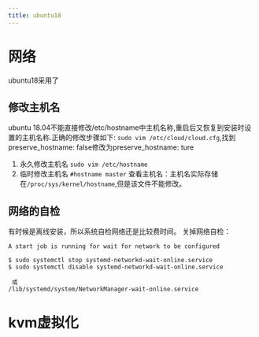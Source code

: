 ```yaml
---
title: ubuntu18
---
```

# 网络
ubuntu18采用了
## 修改主机名
ubuntu 18.04不能直接修改/etc/hostname中主机名称,重启后又恢复到安装时设置的主机名称.正确的修改步骤如下:
`sudo vim /etc/cloud/cloud.cfg`,找到preserve_hostname: false修改为preserve_hostname: ture
1. 永久修改主机名
`sudo vim /etc/hostname`
2. 临时修改主机名
`#hostname master`
查看主机名：主机名实际存储在`/proc/sys/kernel/hostname`,但是该文件不能修改。
## 网络的自检
有时候是离线安装，所以系统自检网络还是比较费时间。
关掉网络自检：
```shell
A start job is running for wait for network to be configured  
 
$ sudo systemctl stop systemd-networkd-wait-online.service
$ sudo systemctl disable systemd-networkd-wait-online.service

 或
/lib/systemd/system/NetworkManager-wait-online.service
```




# kvm虚拟化


